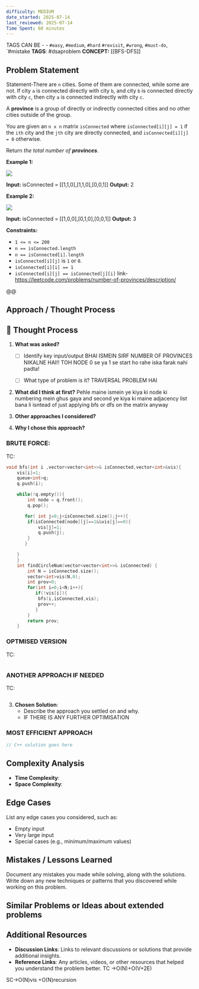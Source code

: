 ```yaml
---
difficulty: MEDIUM
date_started: 2025-07-14
last_reviewed: 2025-07-14
Time Spent: 60 minutes
---
```


TAGS CAN BE - - `#easy`, `#medium`, `#hard` `#revisit`, `#wrong`, `#must-do`, `#mistake
**TAGS**: #dsaproblem
**CONCEPT:** [[BFS-DFS]] 


## Problem Statement
Statement-There are `n` cities. Some of them are connected, while some are not. If city `a` is connected directly with city `b`, and city `b` is connected directly with city `c`, then city `a` is connected indirectly with city `c`.

A **province** is a group of directly or indirectly connected cities and no other cities outside of the group.

You are given an `n x n` matrix `isConnected` where `isConnected[i][j] = 1` if the `ith` city and the `jth` city are directly connected, and `isConnected[i][j] = 0` otherwise.

Return _the total number of **provinces**_.

**Example 1:**

![](https://assets.leetcode.com/uploads/2020/12/24/graph1.jpg)

**Input:** isConnected = [[1,1,0],[1,1,0],[0,0,1]]
**Output:** 2

**Example 2:**

![](https://assets.leetcode.com/uploads/2020/12/24/graph2.jpg)

**Input:** isConnected = [[1,0,0],[0,1,0],[0,0,1]]
**Output:** 3

**Constraints:**

- `1 <= n <= 200`
- `n == isConnected.length`
- `n == isConnected[i].length`
- `isConnected[i][j]` is `1` or `0`.
- `isConnected[i][i] == 1`
- `isConnected[i][j] == isConnected[j][i]`
link-https://leetcode.com/problems/number-of-provinces/description/

@@
## Approach / Thought Process
## 🧠 Thought Process

1. **What was asked?**
   - [ ] Identify key input/output BHAI ISMEIN SIRF NUMBER OF PROVINCES NIKALNE HAI!! TOH NODE 0 se ya 1 se start ho rahe iska farak nahi padta!
   - [ ] What type of problem is it? TRAVERSAL PROBLEM HAI
   

2. **What did I think at first?**
   Pehle maine ismein ye kiya ki node ki numbering mein ghus gaya and second ye kiya ki maine adjacency list bana li isntead of just applying bfs or dfs on the matrix anyway

3. **Other approaches I considered?**
   


4. **Why I chose this approach?**


   
### BRUTE FORCE:
TC:
```c++
void bfs(int i ,vector<vector<int>>& isConnected,vector<int>&vis){
    vis[i]=1;
    queue<int>q;
    q.push(i);

    while(!q.empty()){
        int node = q.front();
        q.pop();

       for( int j=0;j<isConnected.size();j++){
        if(isConnected[node][j]==1&&vis[j]==0){
            vis[j]=1;
            q.push(j);
        }
       }

    }
    }
    int findCircleNum(vector<vector<int>>& isConnected) {
        int N = isConnected.size();
        vector<int>vis(N,0);       
        int prov=0;
        for(int i=0;i<N;i++){
           if(!vis[i]){
            bfs(i,isConnected,vis);
            prov++;
           }
        }
        return prov;
    }
```

### OPTMISED VERSION 
TC:
```c++

```

### ANOTHER APPROACH IF NEEDED
TC:
```c++

```


3. **Chosen Solution**:
   - Describe the approach you settled on and why.
   - IF THERE IS ANY FURTHER OPTIMISATION

### MOST EFFICIENT APPROACH
```cpp
// C++ solution goes here
```

## Complexity Analysis
- **Time Complexity**: 
- **Space Complexity**: 

## Edge Cases
List any edge cases you considered, such as:
- Empty input
- Very large input
- Special cases (e.g., minimum/maximum values)

## Mistakes / Lessons Learned
Document any mistakes you made while solving, along with the solutions.
Write down any new techniques or patterns that you discovered while working on this problem.


## Similar Problems or Ideas about extended problems



## Additional Resources
- **Discussion Links**: Links to relevant discussions or solutions that provide additional insights.
- **Reference Links**: Any articles, videos, or other resources that helped you understand the problem better.
TC →O(N)+O(V+2E)

SC→O(N)vis +O(N)recursion